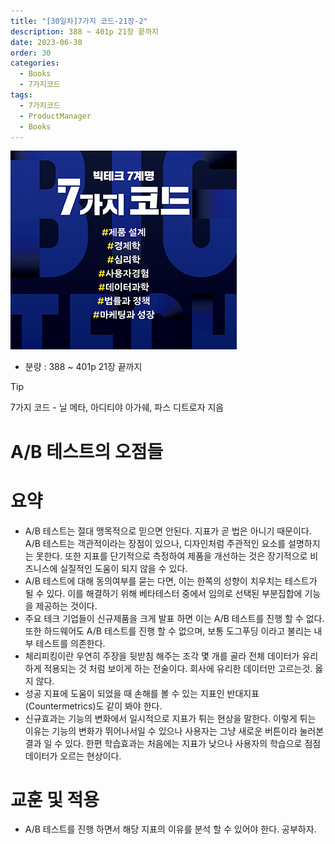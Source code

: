 ```yaml
---
title: "[30일차]7가지 코드-21장-2"
description: 388 ~ 401p 21장 끝까지
date: 2023-06-30
order: 30
categories:
  - Books
  - 7가지코드
tags:
  - 7가지코드
  - ProductManager
  - Books
---
```

![표지](./7code_img/Untitled.png)
- 분량 : 388 ~ 401p 21장 끝까지

>[!tip]
>7가지 코드 - 닐 메타, 아디티야 아가쉐, 파스 디트로자 지음


# A/B 테스트의 오점들

# 요약

- A/B 테스트는 절대 맹목적으로 믿으면 안된다. 지표가 곧 법은 아니기 때문이다. 
A/B 테스트는 객관적이라는 장점이 있으나, 디자인처럼 주관적인 요소를 설명하지는 못한다. 또한 지표를 단기적으로 측정하여 제품을 개선하는 것은 장기적으로 비즈니스에 실질적인 도움이 되지 않을 수 있다.
- A/B 테스트에 대해 동의여부를 묻는 다면, 이는 한쪽의 성향이 치우치는 테스트가 될 수 있다. 이를 해결하기 위해 베타테스터 중에서 임의로 선택된 부분집합에 기능을 제공하는 것이다.
- 주요 테크 기업들이 신규제품을 크게 발표 하면 이는 A/B 테스트를 진행 할 수 없다. 또한 하드웨어도 A/B 테스트를 진행 할 수 없으며, 보통 도그푸딩 이라고 불리는 내부 테스트를 의존한다.
- 체리피킹이란 우연히 주장을 뒷받침 해주는 조각 몇 개를 골라 전체 데이터가 유리하게 적용되는 것 처럼 보이게 하는 전술이다. 회사에 유리한 데이터만 고르는것. 옳지 않다.
- 성공 지표에 도움이 되었을 때 손해를 볼 수 있는 지표인 반대지표(Countermetrics)도 같이 봐야 한다.
- 신규효과는 기능의 변화에서 일시적으로 지표가 튀는 현상을 말한다. 이렇게 튀는 이유는 기능의 변화가 뛰어나서일 수 있으나 사용자는 그냥 새로운 버튼이라 눌러본 결과 일 수 있다. 
한편 학습효과는 처음에는 지표가 낮으나 사용자의 학습으로 점점 데이터가 오르는 현상이다.

# 교훈 및 적용

- A/B 테스트를 진행 하면서 해당 지표의 이유를 분석 할 수 있어야 한다. 공부하자.